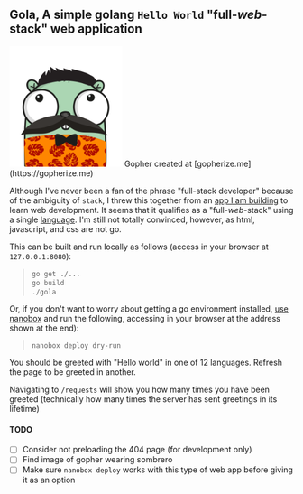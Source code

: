 ## Gola, A simple golang `Hello World` "full-*web*-stack" web application


<img src="app/assets/mexi-gopher.png" width="200">  
Gopher created at [gopherize.me](https://gopherize.me)

Although I've never been a fan of the phrase "full-stack developer" because of the ambiguity of `stack`, I threw this together from an [app I am building](https://foxtrotguns.com) to learn web development. It seems that it qualifies as a "full-*web*-stack" using a single [language](https://golang.org/). I'm still not totally convinced, however, as html, javascript, and css are not go.

This can be built and run locally as follows (access in your browser at `127.0.0.1:8080`):

>```
>go get ./...
>go build
>./gola
>```

Or, if you don't want to worry about getting a go environment installed, [use nanobox](nanobox.io) and run the following, accessing in your browser at the address shown at the end):

>```
>nanobox deploy dry-run
>```

You should be greeted with "Hello world" in one of 12 languages. Refresh the page to be greeted in another.

Navigating to `/requests` will show you how many times you have been greeted (technically how many times the server has sent greetings in its lifetime)

#### TODO
- [ ] Consider not preloading the 404 page (for development only)
- [ ] Find image of gopher wearing sombrero
- [ ] Make sure `nanobox deploy` works with this type of web app before giving it as an option